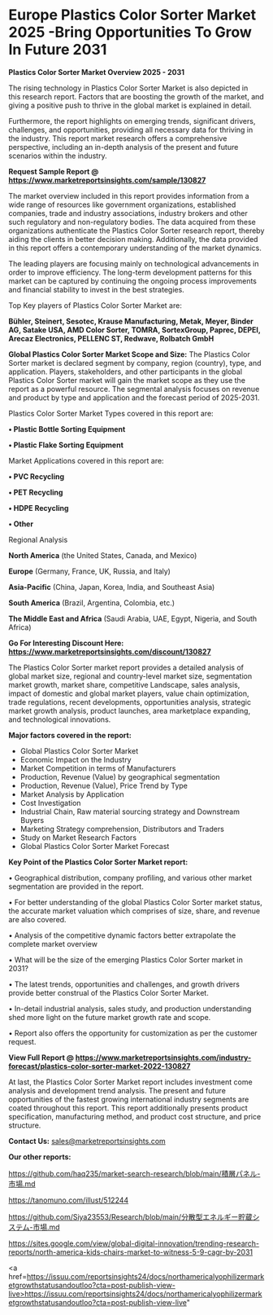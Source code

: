 # Europe Plastics Color Sorter Market 2025 -Bring Opportunities To Grow In Future 2031

<Strong> Plastics Color Sorter Market Overview 2025 - 2031</strong>

The rising technology in Plastics Color Sorter Market is also depicted in this research report. Factors that are boosting the growth of the market, and giving a positive push to thrive in the global market is explained in detail.

Furthermore, the report highlights on emerging trends, significant drivers, challenges, and opportunities, providing all necessary data for thriving in the industry. This report market research offers a comprehensive perspective, including an in-depth analysis of the present and future scenarios within the industry.

<strong>Request Sample Report @ <a href=https://www.marketreportsinsights.com/sample/130827>https://www.marketreportsinsights.com/sample/130827</a></strong>

The market overview included in this report provides information from a wide range of resources like government organizations, established companies, trade and industry associations, industry brokers and other such regulatory and non-regulatory bodies. The data acquired from these organizations authenticate the Plastics Color Sorter research report, thereby aiding the clients in better decision making. Additionally, the data provided in this report offers a contemporary understanding of the market dynamics.

The leading players are focusing mainly on technological advancements in order to improve efficiency. The long-term development patterns for this market can be captured by continuing the ongoing process improvements and financial stability to invest in the best strategies.

Top Key players of Plastics Color Sorter Market are:

<strong>Bühler, Steinert, Sesotec, Krause Manufacturing, Metak, Meyer, Binder AG, Satake USA, AMD Color Sorter, TOMRA, SortexGroup, Paprec, DEPEI, Arecaz Electronics, PELLENC ST, Redwave, Rolbatch GmbH</strong>

<strong><b>Global Plastics Color Sorter Market Scope and Size:</b></strong>
The Plastics Color Sorter market is declared segment by company, region (country), type, and application. Players, stakeholders, and other participants in the global Plastics Color Sorter market will gain the market scope as they use the report as a powerful resource. The segmental analysis focuses on revenue and product by type and application and the forecast period of 2025-2031.

Plastics Color Sorter Market Types covered in this report are:

<strong>• Plastic Bottle Sorting Equipment

• Plastic Flake Sorting Equipment</strong>

Market Applications covered in this report are:

<strong>• PVC Recycling

• PET Recycling

• HDPE Recycling

• Other</strong> 

Regional Analysis

<strong>North America</strong> (the United States, Canada, and Mexico)

<strong>Europe</strong> (Germany, France, UK, Russia, and Italy)

<strong>Asia-Pacific</strong> (China, Japan, Korea, India, and Southeast Asia)

<strong>South America</strong> (Brazil, Argentina, Colombia, etc.)

<strong>The Middle East and Africa</strong> (Saudi Arabia, UAE, Egypt, Nigeria, and South Africa)

<strong>Go For Interesting Discount Here: <a href=https://www.marketreportsinsights.com/discount/130827>https://www.marketreportsinsights.com/discount/130827</a></strong>

The Plastics Color Sorter market report provides a detailed analysis of global market size, regional and country-level market size, segmentation market growth, market share, competitive Landscape, sales analysis, impact of domestic and global market players, value chain optimization, trade regulations, recent developments, opportunities analysis, strategic market growth analysis, product launches, area marketplace expanding, and technological innovations.

<strong><b>Major factors covered in the report:</b></strong>
<ul>
  <li>Global Plastics Color Sorter Market </li>
  <li>Economic Impact on the Industry</li>
  <li>Market Competition in terms of Manufacturers</li>
  <li>Production, Revenue (Value) by geographical segmentation</li>
  <li>Production, Revenue (Value), Price Trend by Type</li>
  <li>Market Analysis by Application</li>
  <li>Cost Investigation</li>
  <li>Industrial Chain, Raw material sourcing strategy and Downstream Buyers</li>
  <li>Marketing Strategy comprehension, Distributors and Traders</li>
  <li>Study on Market Research Factors</li>
  <li>Global Plastics Color Sorter Market Forecast</li>
</ul>

<strong><b>Key Point of the Plastics Color Sorter Market report:</b></strong>

• Geographical distribution, company profiling, and various other market segmentation are provided in the report.

• For better understanding of the global Plastics Color Sorter market status, the accurate market valuation which comprises of size, share, and revenue are also covered.

• Analysis of the competitive dynamic factors better extrapolate the complete market overview

• What will be the size of the emerging Plastics Color Sorter market in 2031?

• The latest trends, opportunities and challenges, and growth drivers provide better construal of the Plastics Color Sorter Market.

• In-detail industrial analysis, sales study, and production understanding shed more light on the future market growth rate and scope.

• Report also offers the opportunity for customization as per the customer request.

<strong><b>View Full Report @ <a href=https://www.marketreportsinsights.com/industry-forecast/plastics-color-sorter-market-2022-130827>https://www.marketreportsinsights.com/industry-forecast/plastics-color-sorter-market-2022-130827</a></b></strong>


At last, the Plastics Color Sorter Market report includes investment come analysis and development trend analysis. The present and future opportunities of the fastest growing international industry segments are coated throughout this report. This report additionally presents product specification, manufacturing method, and product cost structure, and price structure.

<strong>Contact Us:</strong>
sales@marketreportsinsights.com

<strong>Our other reports:</strong>

<a href=https://github.com/haq235/market-search-research/blob/main/積層パネル-市場.md>https://github.com/haq235/market-search-research/blob/main/積層パネル-市場.md</a>

<a href=https://tanomuno.com/illust/512244>https://tanomuno.com/illust/512244</a>

<a href=https://github.com/Siya23553/Research/blob/main/分散型エネルギー貯蔵システム-市場.md>https://github.com/Siya23553/Research/blob/main/分散型エネルギー貯蔵システム-市場.md</a>

<a href=https://sites.google.com/view/global-digital-innovation/trending-research-reports/north-america-kids-chairs-market-to-witness-5-9-cagr-by-2031>https://sites.google.com/view/global-digital-innovation/trending-research-reports/north-america-kids-chairs-market-to-witness-5-9-cagr-by-2031</a>

<a href=https://issuu.com/reportsinsights24/docs/northamericalyophilizermarketgrowthstatusandoutloo?cta=post-publish-view-live>https://issuu.com/reportsinsights24/docs/northamericalyophilizermarketgrowthstatusandoutloo?cta=post-publish-view-live</a>"
